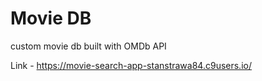 # Movie DB

custom movie db built with OMDb API

Link - https://movie-search-app-stanstrawa84.c9users.io/
